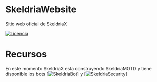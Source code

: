 # SkeldriaWebsite
Sitio web oficial de SkeldriaX

[![Licencia](https://img.shields.io/github/license/SkeldriaX/SkeldriaWebsite)](https://github.com/SkeldriaX/SkeldriaWebsite/blob/main/LICENSE)

# Recursos

En este momento SkeldriaX esta construyendo SkeldriaMOTD y tiene disponible los bots [![SkeldriaBot](https://img.shields.io/github/license/SkeldriaX/SkeldriaBot)] y [![SkeldriaSecurity](https://img.shields.io/github/license/SkeldriaX/SkeldriaSecurity)]


